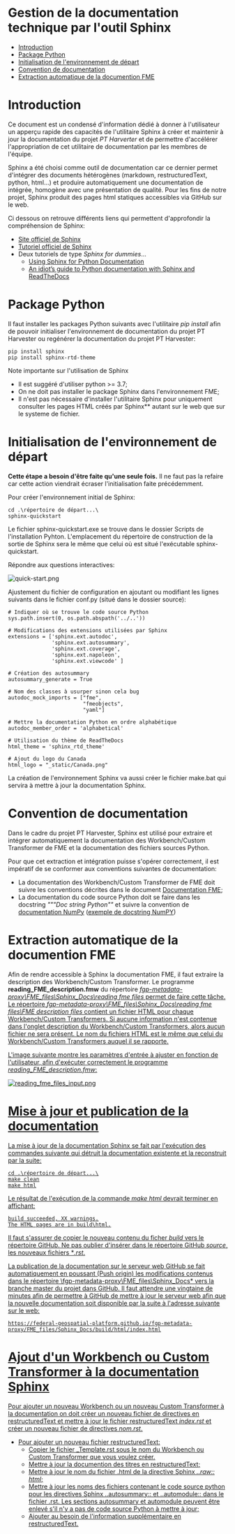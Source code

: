 # Gestion de la documentation technique par l'outil Sphinx

 - [Introduction](#Introduction)
 - [Package Python](#Package-Python)
 - [Initialisation de l'environnement de départ](#Initialisation-de-l'environnement-de-départ)
 - [Convention de documentation](Convention-de-documentation)
 - [Extraction automatique de la documention FME](Extraction-automatique-de-la-documention-FME)


# Introduction

Ce document est un condensé d'information dédié à donner à l'utilisateur un apperçu rapide des capacités de l'utilitaire Sphinx à créer et maintenir à jour la documentation du projet *PT Harverter* et de permettre d'accélérer l'appropriation de cet utilitaire de documentation par les membres de l'équipe.

Sphinx a été choisi comme outil de documentation car ce dernier permet d'intégrer des documents hétérogènes (markdown, restructuredText, python, html...) et produire automatiquement une documentation de intégrée, homogène avec une présentation de qualité.  Pour les fins de notre projet, Sphinx produit des pages html statiques accessibles via GitHub sur le web.

Ci dessous on retrouve différents liens qui permettent d'approfondir la compréhension de Sphinx:
  * [Site officiel de Sphinx](https://www.sphinx-doc.org/en/master/)
  * [Tutoriel officiel de  Sphinx](https://www.sphinx-doc.org/en/master/tutorial/index.html)
  * Deux tutoriels de type *Sphinx for dummies*...
    * [Using Sphinx for Python Documentation](https://shunsvineyard.info/2019/09/19/use-sphinx-for-python-documentation/)
    * [An idiot’s guide to Python documentation with Sphinx and ReadTheDocs](https://samnicholls.net/2016/06/15/how-to-sphinx-readthedocs/)


# Package Python

Il faut installer les packages Python suivants avec l'utilitaire *pip install* afin de pouvoir initialiser l'environnement de documentation du projet PT Harvester ou regénérer la documentation du projet PT Harvester:

    pip install sphinx 
    pip install sphinx-rtd-theme

Note importante sur l'utilisation de Sphinx
  * Il est suggéré d'utiliser python >= 3.7;
  * On ne doit pas installer le package Sphinx dans l'environnement FME; 
  * Il n'est pas nécessaire d'installer l'utilitaire Sphinx pour uniquement consulter les pages HTML créés par Sphinx** autant sur le web que sur le systeme de fichier.

# Initialisation de l'environnement de départ

**Cette étape a besoin d'être faite qu'une seule fois.**  Il ne faut pas la refaire car cette action viendrait écraser l'initialisation faite précédemment.

Pour créer l'environnement initial de Sphinx:

    cd .\répertoire de départ...\
    sphinx-quickstart

Le fichier sphinx-quickstart.exe se trouve dans le dossier Scripts de l'installation Pyhton. L'emplacement du répertoire de construction de la sortie de Sphinx sera le même que celui où est situé l'exécutable sphinx-quickstart.

Répondre aux questions interactives:

![quick-start.png](quick-start.png)

Ajustement du fichier de configuration en ajoutant ou modifiant les lignes suivants dans le fichier conf.py (situé dans le dossier source):
 
    # Indiquer où se trouve le code source Python
    sys.path.insert(0, os.path.abspath('../..'))

    # Modifications des extensions utilisées par Sphinx
    extensions = ['sphinx.ext.autodoc', 
                  'sphinx.ext.autosummary',
                  'sphinx.ext.coverage', 
                  'sphinx.ext.napoleon',
                  'sphinx.ext.viewcode' ]

    # Création des autosummary
    autosummary_generate = True

    # Nom des classes à usurper sinon cela bug
    autodoc_mock_imports = ["fme", 
                            "fmeobjects",
                            "yaml"]
                        
    # Mettre la documentation Python en ordre alphabétique
    autodoc_member_order = 'alphabetical'
  
    # Utilisation du thème de ReadTheDocs
    html_theme = 'sphinx_rtd_theme'  

    # Ajout du logo du Canada
    html_logo = "_static/Canada.png"

La création de l'environnement Sphinx va aussi créer le fichier make.bat qui servira à mettre à jour la documentation Sphinx.

# Convention de documentation

Dans le cadre du projet PT Harvester, Sphinx est utilisé pour extraire et intégrer automatiquement la documentation des Workbench/Custom Transformer de FME et la documentation des fichiers sources Python.  

Pour que cet extraction et intégration puisse s'opérer correctement, il est impératif de se conformer aux conventions suivantes de documentation:
  * La documentation des Workbench/Custom Transformer de FME doit suivre les conventions décrites dans le document [Documentation FME](DocumentationFME.md);
  * La documentation du code source Python doit se faire dans les docstring *"""Doc string Python""* et suivre la convention de [documentation NumPy](https://numpydoc.readthedocs.io/en/latest/format.html) ([exemple de docstring NumPY](https://realpython.com/documenting-python-code/#numpyscipy-docstrings-example))

# Extraction automatique de la documention FME

Afin de rendre accessible à Sphinx la documentation FME, il faut extraire la description des Workbench/Custom Transformer. Le programme **reading_FME_description.fmw** du répertoire *<u>fgp-metadata-proxy\FME_files\Sphinx_Docs\reading fme files<u>* permet de faire cette tâche. Le répertoire *<u>fgp-metadata-proxy\FME_files\Sphinx_Docs\reading fme files\FME description files<u>* contient un fichier HTML pour chaque Workbench/Custom Transformers. Si aucune information n'est contenue dans l'onglet description du Workbench/Custom Transformers, alors aucun fichier ne sera présent. Le nom du fichiers HTML est le même que celui du Workbench/Custom Transformers auquel il se rapporte.

L'image suivante montre les paramètres d'entrée à ajuster en fonction de l'utilisateur, afin d'exécuter correctement le programme *reading_FME_description.fmw*:

![reading_fme_files_input.png](reading_fme_files_input.png)

# Mise à jour  et publication de la documentation

La mise à jour de la documentation Sphinx se fait par l'exécution des commandes suivante qui détruit la documentation existente et la reconstruit par la suite:

    cd .\répertoire de départ...\
    make clean
    make html

Le résultat de l'exécution de la commande *make html* devrait terminer en affichant:

    build succeeded, XX warnings.
    The HTML pages are in build\html.

Il faut s'assurer de copier le nouveau contenu du ficher *build* vers le répertoire GitHub. Ne pas oublier d'insérer dans le répertoire GitHub *source*, les nouveaux fichiers **.rst*.

La publication de la documentation sur le serveur web GitHub se fait automatiquement en poussant (Push origin) les modifications contenus dans le répertoire \fgp-metadata-proxy\FME_files\Sphinx_Docs\* vers la branche master du projet dans GitHub.  Il faut attendre une vingtaine de minutes afin de permettre à GitHub de mettre à jour le serveur web afin que la nouvelle documentation soit disponible par la suite à l'adresse suivante sur le web:

    https://federal-geospatial-platform.github.io/fgp-metadata-proxy/FME_files/Sphinx_Docs/build/html/index.html

# Ajout d'un Workbench ou Custom Transformer à la documentation Sphinx

Pour ajouter un nouveau Workbench ou un nouveau Custom Transformer à la documentation on doit créer un nouveau fichier de directives en restructuredText et mettre à jour le fichier restructuredText *index.rst* et créer un nouveau fichier de directives *nom.rst*.

  * Pour ajouter un nouveau fichier restructuredText:
    * Copier le fichier _Template.rst sous le nom du Workbench ou Custom Transformer que vous voulez créer.
    * Mettre à jour la documention des titres en [restructuredText](https://docutils.sourceforge.io/docs/user/rst/quickref.html);
    * Mettre à jour le nom du fichier .html de la directive Sphinx *..raw:: html*;
    * Mettre à jour les noms des fichiers contenant le code source python pour les directives Sphinx ..autosummary:: et ..automodule:: dans le fichier .rst.  Les sections autosummary et automodule peuvent être enlevé s'il n'y a pas de code source Python à mettre à jour;
    * Ajouter au besoin de l'information supplémentaire en [restructuredText](https://docutils.sourceforge.io/docs/user/rst/quickref.html).
    
